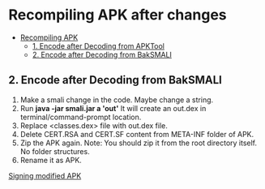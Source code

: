 # Recompiling APK after changes

- [Recompiling APK](#reverse-engineering)
  - [1. Encode after Decoding from APKTool](#1-encode-after-decoding-from-apktool)
  - [2. Encode after Decoding from BakSMALI](#2-encode-after-decoding-from-baksmali)

## 2. Encode after Decoding from BakSMALI
1. Make a smali change in the code. Maybe change a string.
2. Run **java -jar smali.jar a 'out'**
   It will create an out.dex in terminal/command-prompt location.
3. Replace <classes.dex> file with out.dex file.
4. Delete CERT.RSA and CERT.SF content from META-INF folder of APK.
5. Zip the APK again.
	Note: You should zip it from the root directory itself. No folder structures.
6. Rename it as APK.

[Signing modified APK](../Signing_APK/README.md)
